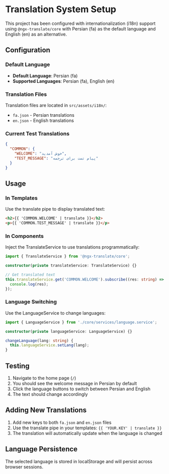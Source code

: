 # Translation System Setup

This project has been configured with internationalization (i18n) support using `@ngx-translate/core` with Persian (fa) as the default language and English (en) as an alternative.

## Configuration

### Default Language
- **Default Language**: Persian (fa)
- **Supported Languages**: Persian (fa), English (en)

### Translation Files
Translation files are located in `src/assets/i18n/`:
- `fa.json` - Persian translations
- `en.json` - English translations

### Current Test Translations
```json
{
  "COMMON": {
    "WELCOME": "خوش آمدید",
    "TEST_MESSAGE": "پیام تست برای ترجمه"
  }
}
```

## Usage

### In Templates
Use the translate pipe to display translated text:
```html
<h2>{{ 'COMMON.WELCOME' | translate }}</h2>
<p>{{ 'COMMON.TEST_MESSAGE' | translate }}</p>
```

### In Components
Inject the TranslateService to use translations programmatically:
```typescript
import { TranslateService } from '@ngx-translate/core';

constructor(private translateService: TranslateService) {}

// Get translated text
this.translateService.get('COMMON.WELCOME').subscribe((res: string) => {
  console.log(res);
});
```

### Language Switching
Use the LanguageService to change languages:
```typescript
import { LanguageService } from './core/services/language.service';

constructor(private languageService: LanguageService) {}

changeLanguage(lang: string) {
  this.languageService.setLang(lang);
}
```

## Testing

1. Navigate to the home page (`/`)
2. You should see the welcome message in Persian by default
3. Click the language buttons to switch between Persian and English
4. The text should change accordingly

## Adding New Translations

1. Add new keys to both `fa.json` and `en.json` files
2. Use the translate pipe in your templates: `{{ 'YOUR.KEY' | translate }}`
3. The translation will automatically update when the language is changed

## Language Persistence

The selected language is stored in localStorage and will persist across browser sessions. 